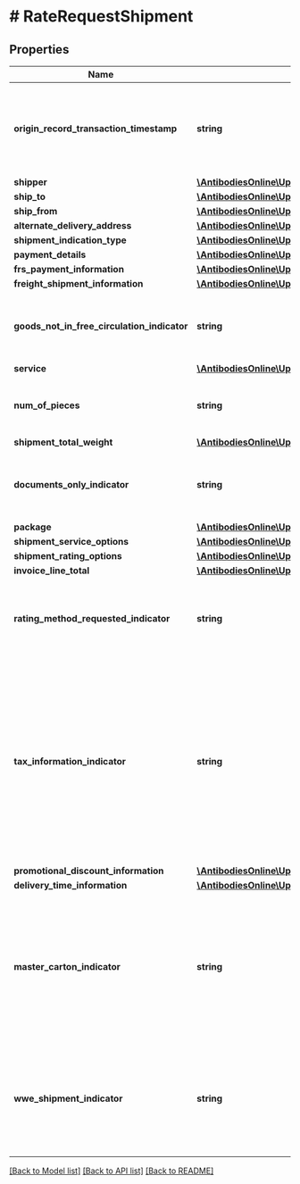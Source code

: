 # # RateRequestShipment

## Properties

Name | Type | Description | Notes
------------ | ------------- | ------------- | -------------
**origin_record_transaction_timestamp** | **string** | The time that the request was made from the originating system. UTC time down to milliseconds. Example - 2016-07-14T12:01:33.999  Applicable only for HazMat request and with subversion greater than or equal to 1701. | [optional]
**shipper** | [**\AntibodiesOnline\UpsApi\Rating\Model\ShipmentShipper**](ShipmentShipper.md) |  |
**ship_to** | [**\AntibodiesOnline\UpsApi\Rating\Model\ShipmentShipTo**](ShipmentShipTo.md) |  |
**ship_from** | [**\AntibodiesOnline\UpsApi\Rating\Model\ShipmentShipFrom**](ShipmentShipFrom.md) |  | [optional]
**alternate_delivery_address** | [**\AntibodiesOnline\UpsApi\Rating\Model\ShipmentAlternateDeliveryAddress**](ShipmentAlternateDeliveryAddress.md) |  | [optional]
**shipment_indication_type** | [**\AntibodiesOnline\UpsApi\Rating\Model\ShipmentShipmentIndicationType[]**](ShipmentShipmentIndicationType.md) |  | [optional]
**payment_details** | [**\AntibodiesOnline\UpsApi\Rating\Model\ShipmentPaymentDetails**](ShipmentPaymentDetails.md) |  | [optional]
**frs_payment_information** | [**\AntibodiesOnline\UpsApi\Rating\Model\ShipmentFRSPaymentInformation**](ShipmentFRSPaymentInformation.md) |  | [optional]
**freight_shipment_information** | [**\AntibodiesOnline\UpsApi\Rating\Model\ShipmentFreightShipmentInformation**](ShipmentFreightShipmentInformation.md) |  | [optional]
**goods_not_in_free_circulation_indicator** | **string** | Goods Not In Free Circulation indicator.  This is an empty tag, any value inside is ignored. This indicator is invalid for a package type of UPS Letter and DocumentsOnly. | [optional]
**service** | [**\AntibodiesOnline\UpsApi\Rating\Model\ShipmentService**](ShipmentService.md) |  | [optional]
**num_of_pieces** | **string** | Total number of pieces in all pallets. Required for UPS Worldwide Express Freight and UPS Worldwide Express Freight Midday shipments. | [optional]
**shipment_total_weight** | [**\AntibodiesOnline\UpsApi\Rating\Model\ShipmentShipmentTotalWeight**](ShipmentShipmentTotalWeight.md) |  | [optional]
**documents_only_indicator** | **string** | Valid values are Document and Non-document. If the indicator is present then the value is Document else Non-Document. Note: Not applicable for FRS rating  requests.  Empty Tag. | [optional]
**package** | [**\AntibodiesOnline\UpsApi\Rating\Model\ShipmentPackage[]**](ShipmentPackage.md) |  |
**shipment_service_options** | [**\AntibodiesOnline\UpsApi\Rating\Model\ShipmentShipmentServiceOptions**](ShipmentShipmentServiceOptions.md) |  | [optional]
**shipment_rating_options** | [**\AntibodiesOnline\UpsApi\Rating\Model\ShipmentShipmentRatingOptions**](ShipmentShipmentRatingOptions.md) |  | [optional]
**invoice_line_total** | [**\AntibodiesOnline\UpsApi\Rating\Model\ShipmentInvoiceLineTotal**](ShipmentInvoiceLineTotal.md) |  | [optional]
**rating_method_requested_indicator** | **string** | Presence/Absence Indicator. Any value inside is ignored. RatingMethodRequestedIndicator is an indicator. If present, Billable Weight Calculation method and Rating Method information would be returned in response. | [optional]
**tax_information_indicator** | **string** | Presence/Absence Indicator. Any value inside is ignored. TaxInformationIndicator is an indicator. The Tax related information includes any type of Taxes, corresponding Monetary Values, Total Charges with Taxes and disclaimers (if applicable) would be returned in response.  If present, any taxes that may be applicable to a shipment would be returned in response. If this indicator is requested with NegotiatedRatesIndicator, Tax related information, if applicable, would be returned only for Negotiated Rates and not for Published Rates. | [optional]
**promotional_discount_information** | [**\AntibodiesOnline\UpsApi\Rating\Model\ShipmentPromotionalDiscountInformation**](ShipmentPromotionalDiscountInformation.md) |  | [optional]
**delivery_time_information** | [**\AntibodiesOnline\UpsApi\Rating\Model\ShipmentDeliveryTimeInformation**](ShipmentDeliveryTimeInformation.md) |  | [optional]
**master_carton_indicator** | **string** | Presence/Absence Indicator. Any value inside is ignored. MasterCartonIndicator is an indicator and presence implies that shipment is Master Carton type.  If present, the shipment will be rated as a Master Carton Type. If this indicator is requested with NegotiatedRatesIndicator, rates would be returned only for Negotiated Rates and not for Published Rates. | [optional]
**wwe_shipment_indicator** | **string** | Presence/Absence Indicator. Any value inside is ignored. WWEShipmentIndicator is an indicator and presence implies that WWE service details requested for RequestOption&#x3D;Shop or  RequestOption&#x3D;Shoptimeintransit  RequestOption&#x3D;Shop or  RequestOption&#x3D;Shoptimeintransit | [optional]

[[Back to Model list]](../../README.md#models) [[Back to API list]](../../README.md#endpoints) [[Back to README]](../../README.md)
